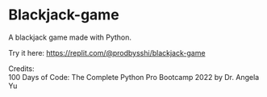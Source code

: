 # Blackjack-game
A blackjack game made with Python.


Try it here: https://replit.com/@prodbysshi/blackjack-game

Credits: <br/>
100 Days of Code: The Complete Python Pro Bootcamp 2022 by Dr. Angela Yu
